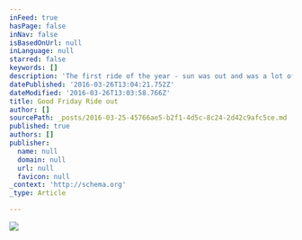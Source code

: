 ```yaml
---
inFeed: true
hasPage: false
inNav: false
isBasedOnUrl: null
inLanguage: null
starred: false
keywords: []
description: 'The first ride of the year - sun was out and was a lot of fun. '
datePublished: '2016-03-26T13:04:21.752Z'
dateModified: '2016-03-26T13:03:58.766Z'
title: Good Friday Ride out
author: []
sourcePath: _posts/2016-03-25-45766ae5-b2f1-4d5c-8c24-2d42c9afc5ce.md
published: true
authors: []
publisher:
  name: null
  domain: null
  url: null
  favicon: null
_context: 'http://schema.org'
_type: Article

---
```

![](https://the-grid-user-content.s3-us-west-2.amazonaws.com/d120b87a-2819-4a73-be2d-9278fca9bebd.jpg)